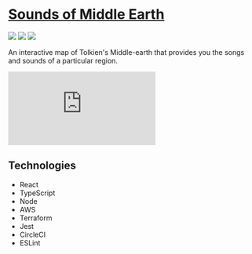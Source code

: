 # [Sounds of Middle Earth](https://sounds-of-middle-earth.com/)

![](https://img.shields.io/circleci/build/github/EddieEldridge/sounds-of-middle-earth?style=for-the-badge)
![](https://img.shields.io/github/commit-activity/w/EddieEldridge/sounds-of-middle-earth?style=for-the-badge)
![](https://img.shields.io/website?style=for-the-badge&url=https%3A%2F%2Fsounds-of-middle-earth.com)

An interactive map of Tolkien's Middle-earth that provides you the songs and sounds of a particular region. 

![Sounds of Middle Earth](https://www.cartographersguild.com/attachment.php?attachmentid=105997&d=1522516837)


## Technologies
- React
- TypeScript
- Node
- AWS
- Terraform
- Jest
- CircleCI
- ESLint


